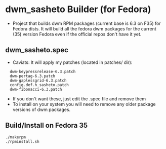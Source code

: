 # dwm_sasheto Builder (for Fedora)

- Project that builds dwm RPM packages (current base is 6.3 on F35) for Fedora dists.
It will build all the fedora dwm packages for the current (35) version Fedora even if the official repos don't have it yet.

## dwm_sasheto.spec
- Caviats: It will apply my patches (located in patches/ dir):
```
  dwm-keypressrelease-6.3.patch
  dwm-pertag-6.3.patch
  dwm-gaplessgrid-6.3.patch
  config.def.h_sasheto.patch
  dwm-fibonacci-6.3.patch
```
- If you don't want these, just edit the .spec file and remove them
- To install on your system you will need to remove any older package versions of dwm packages.


## Build/Install on Fedora 35
```bash
./makerpm
./rpminstall.sh
```

